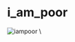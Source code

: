 # i_am_poor
 
![iampoor](https://user-images.githubusercontent.com/112410048/209425311-8afc55e2-140e-4213-afb4-5817760e445a.jpg)
\
